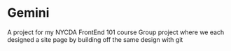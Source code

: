 # Gemini

A project for my NYCDA FrontEnd 101 course
Group project where we each designed a site page by building off the same design with git
